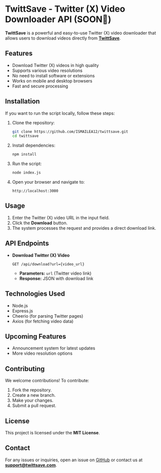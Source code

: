 # TwittSave - Twitter (X) Video Downloader API (SOON🎉)

**TwittSave** is a powerful and easy-to-use Twitter (X) video downloader that allows users to download videos directly from **[TwittSave](https://twittsave.com/)**.

## Features

*   Download Twitter (X) videos in high quality
*   Supports various video resolutions
*   No need to install software or extensions
*   Works on mobile and desktop browsers
*   Fast and secure processing

## Installation

If you want to run the script locally, follow these steps:

1.  Clone the repository:
    
    ```bash
    git clone https://github.com/ISMAILEA12/twittsave.git
    cd twittsave
    ```
    
2.  Install dependencies:
    
    ```bash
    npm install
    ```
    
3.  Run the script:
    
    ```bash
    node index.js
    ```
    
4.  Open your browser and navigate to:
    
    ```
    http://localhost:3000
    ```
    

## Usage

1.  Enter the Twitter (X) video URL in the input field.
2.  Click the **Download** button.
3.  The system processes the request and provides a direct download link.

## API Endpoints

*   **Download Twitter (X) Video**
    
    ```http
    GET /api/download?url={video_url}
    ```
    
    *   **Parameters:** `url` (Twitter video link)
    *   **Response:** JSON with download link

## Technologies Used

*   Node.js
*   Express.js
*   Cheerio (for parsing Twitter pages)
*   Axios (for fetching video data)

## Upcoming Features

*   Announcement system for latest updates
*   More video resolution options

## Contributing

We welcome contributions! To contribute:

1.  Fork the repository.
2.  Create a new branch.
3.  Make your changes.
4.  Submit a pull request.

## License

This project is licensed under the **MIT License**.

## Contact

For any issues or inquiries, open an issue on [GitHub](https://github.com/yourusername/twittsave) or contact us at **[support@twittsave.com](mailto:support@twittsave.com)**.

